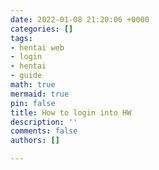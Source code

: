 ```yaml
---
date: 2022-01-08 21:20:06 +0000
categories: []
tags:
- hentai web
- login
- hentai
- guide
math: true
mermaid: true
pin: false
title: How to login into HW
description: ''
comments: false
authors: []

---
```

